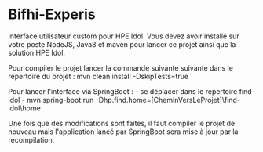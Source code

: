 # Bifhi-Experis


Interface utilisateur custom pour HPE Idol.
Vous devez avoir installé sur votre poste NodeJS, Java8 et maven pour lancer ce projet ainsi que la solution HPE Idol.

Pour compiler le projet lancer la commande suivante suivante dans le répertoire du projet : 
	mvn clean install -DskipTests=true

Pour lancer l'interface via SpringBoot : 
	- se déplacer dans le répertoire find-idol
	- mvn spring-boot:run -Dhp.find.home=[CheminVersLeProjet]\find-idol\home
	
Une fois que des modifications sont faites, il faut compiler le projet de nouveau mais l'application lancé par SpringBoot sera mise à jour par la recompilation.